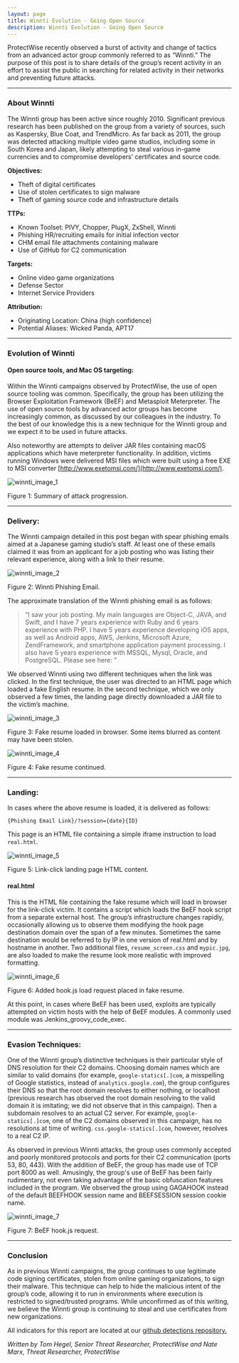 ```yaml
---
layout: page
title: Winnti Evolution - Going Open Source
description: Winnti Evolution - Going Open Source
---
```


ProtectWise recently observed a burst of activity and change of tactics from an advanced actor group commonly referred to as “Winnti.” The purpose of this post is to share details of the group’s recent activity in an effort to assist the public in searching for related activity in their networks and preventing future attacks. 

---

### About Winnti

The Winnti group has been active since roughly 2010. Significant previous research has been published on the group from a variety of sources, such as Kaspersky, Blue Coat, and TrendMicro. As far back as 2011, the group was detected attacking multiple video game studios, including some in South Korea and Japan, likely attempting to steal various in-game currencies and to compromise developers’ certificates and source code. 

**Objectives:**
- Theft of digital certificates
- Use of stolen certificates to sign malware
- Theft of gaming source code and infrastructure details

**TTPs:**
- Known Toolset: PIVY, Chopper, PlugX, ZxShell, Winnti
- Phishing HR/recruiting emails for initial infection vector
- CHM email file attachments containing malware
- Use of GitHub for C2 communication

**Targets:**
- Online video game organizations
- Defense Sector
- Internet Service Providers

**Attribution:**
- Originating Location: China (high confidence)
- Potential Aliases: Wicked Panda, APT17

---

### Evolution of Winnti

#### Open source tools, and Mac OS targeting:

Within the Winnti campaigns observed by ProtectWise, the use of open source tooling was common. Specifically, the group has been utilizing the Browser Exploitation Framework (BeEF) and Metasploit Meterpreter. The use of open source tools by advanced actor groups has become increasingly common, as discussed by our colleagues in the industry. To the best of our knowledge this is a new technique for the Winnti group and we expect it to be used in future attacks. 

Also noteworthy are attempts to deliver JAR files containing macOS applications which have meterpreter functionality. In addition, victims running Windows were delivered MSI files which were built using a free EXE to MSI converter [http://www.exetomsi.com/](http://www.exetomsi.com/).

![winnti_image_1](images/winnti_image_1.png)

Figure 1: Summary of attack progression.
  
---

### Delivery:

The Winnti campaign detailed in this post began with spear phishing emails aimed at a Japanese gaming studio’s staff. At least one of these emails claimed it was from an applicant for a job posting who was listing their relevant experience, along with a link to their resume. 

![winnti_image_2](images/winnti_image_2.png)

Figure 2: Winnti Phishing Email.

The approximate translation of the Winnti phishing email is as follows: 
> “I saw your job posting. My main languages are Object-C, JAVA, and Swift, and I have 7 years experience with Ruby and 6 years experience with PHP. I have 5 years experience developing iOS apps, as well as Android apps, AWS, Jenkins, Microsoft Azure, ZendFramework, and smartphone application payment processing. I also have 5 years experience with MSSQL, Mysql, Oracle, and PostgreSQL. Please see here: <URL>”

We observed Winnti using two different techniques when the link was clicked. In the first technique, the user was directed to an HTML page which loaded a fake English resume. In the second technique, which we only observed a few times, the landing page directly downloaded a JAR file to the victim’s machine. 

![winnti_image_3](images/winnti_image_3.png)

Figure 3: Fake resume loaded in browser. Some items blurred as content may have been stolen.

![winnti_image_4](images/winnti_image_4.png)

Figure 4: Fake resume continued.

---

### Landing:

In cases where the above resume is loaded, it is delivered as follows:

`{Phishing Email Link}/?session={date}{ID}`

This page is an HTML file containing a simple iframe instruction to load `real.html`.

![winnti_image_5](images/winnti_image_5.png)

Figure 5: Link-click landing page HTML content. 
  
#### real.html
This is the HTML file containing the fake resume which will load in browser for the link-click victim. It contains a script which loads the BeEF hook script from a separate external host. The group’s infrastructure changes rapidly, occasionally allowing us to observe them modifying the hook page destination domain over the span of a few minutes. Sometimes the same destination would be referred to by IP in one version of real.html and by hostname in another. Two additional files, `resume_screen.css` and `mypic.jpg`, are also loaded to make the resume look more realistic with improved formatting. 

![winnti_image_6](images/winnti_image_6.png)

Figure 6: Added hook.js load request placed in fake resume.
 
At this point, in cases where BeEF has been used, exploits are typically attempted on victim hosts with the help of BeEF modules. A commonly used module was Jenkins_groovy_code_exec. 

---

### Evasion Techniques:

One of the Winnti group’s distinctive techniques is their particular style of DNS resolution for their C2 domains. Choosing domain names which are similar to valid domains (for example, `google-statics[.]com`, a misspelling of Google statistics, instead of `analytics.google.com`), the group configures their DNS so that the root domain resolves to either nothing, or localhost (previous research has observed the root domain resolving to the valid domain it is imitating; we did not observe that in this campaign). Then a subdomain resolves to an actual C2 server. For example, `google-statics[.]com`, one of the C2 domains observed in this campaign, has no resolutions at time of writing. `css.google-statics[.]com`, however, resolves to a real C2 IP. 

As observed in previous Winnti attacks, the group uses commonly accepted and poorly monitored protocols and ports for their C2 communication (ports 53, 80, 443). With the addition of BeEF, the group has made use of TCP port 8000 as well. Amusingly, the group's use of BeEF has been fairly rudimentary, not even taking advantage of the basic obfuscation features included in the program. We observed the group using GAGAHOOK instead of the default BEEFHOOK session name and BEEFSESSION session cookie name.

![winnti_image_7](images/winnti_image_7.png)

Figure 7: BeEF hook.js request.

---

### Conclusion

As in previous Winnti campaigns, the group continues to use legitimate code signing certificates, stolen from online gaming organizations, to sign their malware. This technique can help to hide the malicious intent of the group’s code, allowing it to run in environments where execution is restricted to signed/trusted programs. While unconfirmed as of this writing, we believe the Winnti group is continuing to steal and use certificates from new organizations. 

All indicators for this report are located at our [github detections repository.](https://github.com/401trg/detections)

*Written by Tom Hegel, Senior Threat Researcher, ProtectWise and Nate Marx, Threat Researcher, ProtectWise*
